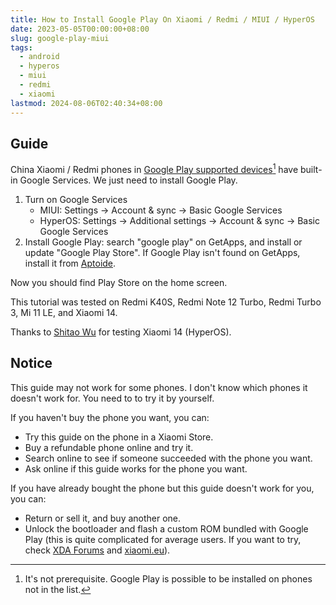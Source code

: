 ```yaml
---
title: How to Install Google Play On Xiaomi / Redmi / MIUI / HyperOS
date: 2023-05-05T00:00:00+08:00
slug: google-play-miui
tags:
  - android
  - hyperos
  - miui
  - redmi
  - xiaomi
lastmod: 2024-08-06T02:40:34+08:00
---
```


## Guide

China Xiaomi / Redmi phones in [Google Play supported devices](https://support.google.com/googleplay/answer/1727131)[^devices] have built-in Google Services. We just need to install Google Play.

[^devices]: It's not prerequisite. Google Play is possible to be installed on phones not in the list.

1. Turn on Google Services
    - MIUI: Settings -> Account & sync -> Basic Google Services
    - HyperOS: Settings -> Additional settings -> Account & sync -> Basic Google Services
1. Install Google Play: search "google play" on GetApps, and install or update "Google Play Store". If Google Play isn't found on GetApps, install it from [Aptoide](https://en.aptoide.com/).

Now you should find Play Store on the home screen.

This tutorial was tested on Redmi K40S, Redmi Note 12 Turbo, Redmi Turbo 3, Mi 11 LE, and Xiaomi 14.

Thanks to [Shitao Wu](https://shitao5.org/) for testing Xiaomi 14 (HyperOS).

## Notice

This guide may not work for some phones. I don't know which phones it doesn't work for. You need to to try it by yourself.

If you haven't buy the phone you want, you can:

- Try this guide on the phone in a Xiaomi Store.
- Buy a refundable phone online and try it.
- Search online to see if someone succeeded with the phone you want.
- Ask online if this guide works for the phone you want.

If you have already bought the phone but this guide doesn't work for you, you can:

- Return or sell it, and buy another one.
- Unlock the bootloader and flash a custom ROM bundled with Google Play (this is quite complicated for average users. If you want to try, check [XDA Forums](https://xdaforums.com/) and [xiaomi.eu](https://xiaomi.eu/community/)).

<!--
Xiaomi 14
HyperOS: 1.0.19.0.UNCCNXM

Redmi Turbo 3
HyperOS: 1.0.14.0 UNPCNXM

P.S. In my first attempt, I found no Google Play on GetApps and installed it from Aptoide. However, I find it on GetApps now. This is weird.
-->
